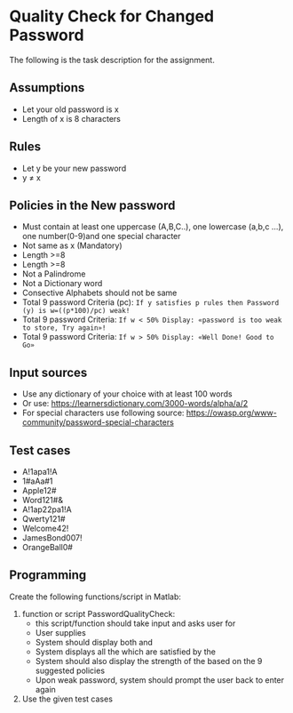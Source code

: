 # Quality Check for Changed Password
The following is the task description for the assignment.
## Assumptions
- Let your old password is x
- Length of x is 8 characters
## Rules
- Let y be your new password
- y ≠ x
## Policies in the New password
- Must contain at least one uppercase (A,B,C..), one lowercase (a,b,c …), one number(0-9)and one special character
- Not same as x (Mandatory)
- Length >=8
- Length >=8
- Not a Palindrome
- Not a Dictionary word
- Consective Alphabets should not be same
- Total 9 password Criteria (pc):
``
If y satisfies p rules
then
Password (y) is w=((p*100)/pc) weak!
``
- Total 9 password Criteria:
``
If w < 50%
Display: «password is too weak to store, Try again»!
``
- Total 9 password Criteria:
``
If w > 50%
Display: «Well Done! Good to Go»
``
## Input sources
- Use any dictionary of your choice with at least 100 words
- Or use: https://learnersdictionary.com/3000-words/alpha/a/2
- For special characters use following source: https://owasp.org/www-community/password-special-characters

## Test cases
- A!1apa1!A
- 1#aAa#1
- Apple12#
- Word121#&
- A!1ap22pa1!A
- Qwerty121#
- Welcome42!
- JamesBond007!
- OrangeBall0#

## Programming
Create the following functions/script in Matlab:
1.  function or script PasswordQualityCheck:
    * this script/function should take input <old password> and asks user for <new password>
    * User supplies <new password>
    * System should display both <old password> and <new password>
    * System displays all the <policies> which are satisfied by the <new password>
    * System should also display the strength of the <new password> based on the 9 suggested policies
    * Upon weak password, system should prompt the user back to enter <new password> again
2. Use the given test cases
